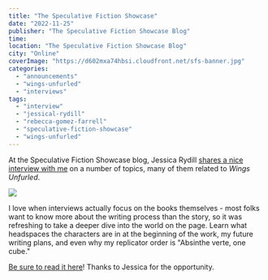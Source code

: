 ```yaml
---
title: "The Speculative Fiction Showcase"
date: "2022-11-25"
publisher: "The Speculative Fiction Showcase Blog"
time:
location: "The Speculative Fiction Showcase Blog"
city: "Online"
coverImage: "https://d602mxa74hbsi.cloudfront.net/sfs-banner.jpg"
categories:
  - "announcements"
  - "wings-unfurled"
  - "interviews"
tags:
  - "interview"
  - "jessical-rydill"
  - "rebecca-gomez-farrell"
  - "speculative-fiction-showcase"
  - "wings-unfurled"
---
```


At the Speculative Fiction Showcase blog, Jessica Rydill [shares a nice interview with me](https://indiespecfic.blogspot.com/2022/11/interview-questions-for-rebecca-gomez.html?spref=tw) on a number of topics, many of them related to _Wings Unfurled_.

![](https://d2ypg8o05lff0b.cloudfront.net/wp-content/uploads/sites/3/2022/12/04203845/Speculative-Fiction-Showcase.jpg)

I love when interviews actually focus on the books themselves - most folks want to know more about the writing process than the story, so it was refreshing to take a deeper dive into the world on the page. Learn what headspaces the characters are in at the beginning of the work, my future writing plans, and even why my replicator order is "Absinthe verte, one cube."

[Be sure to read it here](https://indiespecfic.blogspot.com/2022/11/interview-questions-for-rebecca-gomez.html?spref=tw)! Thanks to Jessica for the opportunity.
